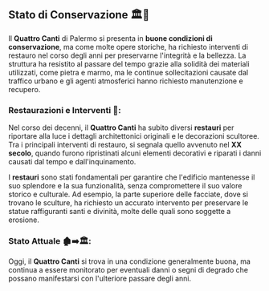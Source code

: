 ## Stato di Conservazione 🏛️🔨

Il **Quattro Canti** di Palermo si presenta in **buone condizioni di conservazione**, ma come molte opere storiche, ha richiesto interventi di restauro nel corso degli anni per preservarne l'integrità e la bellezza. La struttura ha resistito al passare del tempo grazie alla solidità dei materiali utilizzati, come pietra e marmo, ma le continue sollecitazioni causate dal traffico urbano e gli agenti atmosferici hanno richiesto manutenzione e recupero.

### Restaurazioni e Interventi 🔧:
Nel corso dei decenni, il **Quattro Canti** ha subito diversi **restauri** per riportare alla luce i dettagli architettonici originali e le decorazioni scultoree. Tra i principali interventi di restauro, si segnala quello avvenuto nel **XX secolo**, quando furono ripristinati alcuni elementi decorativi e riparati i danni causati dal tempo e dall'inquinamento.

I **restauri** sono stati fondamentali per garantire che l'edificio mantenesse il suo splendore e la sua funzionalità, senza compromettere il suo valore storico e culturale. Ad esempio, la parte superiore delle facciate, dove si trovano le sculture, ha richiesto un accurato intervento per preservare le statue raffiguranti santi e divinità, molte delle quali sono soggette a erosione.

### Stato Attuale 🏚️➡️🏛️:
Oggi, il **Quattro Canti** si trova in una condizione generalmente buona, ma continua a essere monitorato per eventuali danni o segni di degrado che possano manifestarsi con l'ulteriore passare degli anni.
